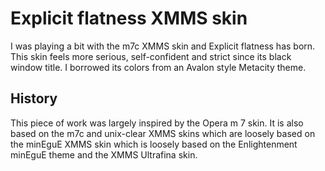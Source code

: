 Explicit flatness XMMS skin
===========================

I was playing a bit with the m7c XMMS skin and Explicit flatness has born.
This skin feels more serious, self-confident and strict since its
black window title.  I borrowed its colors from an Avalon style
Metacity theme.

History
-------

This piece of work was largely inspired by the Opera m 7 skin.
It is also based on the m7c and unix-clear XMMS skins which are loosely
based on the minEguE XMMS skin which is loosely based on
the Enlightenment minEguE theme and the XMMS Ultrafina skin.
